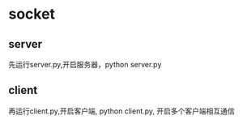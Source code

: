 # socket

## server

先运行server.py,开启服务器，python server.py

## client

再运行client.py,开启客户端, python client.py, 开启多个客户端相互通信

